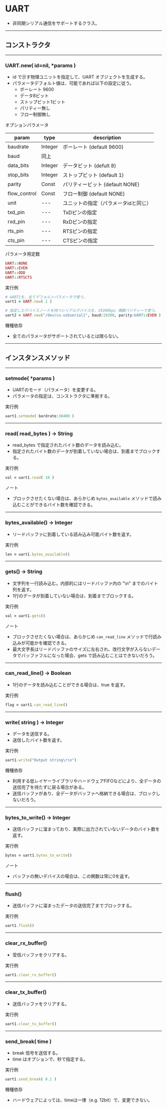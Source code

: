 # UART

* 非同期シリアル通信をサポートするクラス。

------------------------------------------------------------
## コンストラクタ
----------------------------------------
### UART.new( id=nil, *params )

* id で示す物理ユニットを指定して、UART オブジェクトを生成する。
* パラメータデフォルト値は、可能であれば以下の設定に従う。
  * ボーレート 9600
  * データ8ビット
  * ストップビット1ビット
  * パリティー無し
  * フロー制御無し

オプションパラメータ

| param | type | description |
|-|-|-|
| baudrate | Integer | ボーレート (default 9600) |
| baud | 同上 |
| data_bits | Integer | データビット (defult 8) |
| stop_bits | Integer | ストップビット (default 1) |
| parity | Const | パリティービット (default NONE) |
| flow_control | Const | フロー制御 (default NONE) |
| unit | --- | ユニットの指定（パラメータidと同じ） |
| txd_pin | --- | TxDピンの指定 |
| rxd_pin | --- | RxDピンの指定 |
| rts_pin | --- | RTSピンの指定 |
| cts_pin | --- | CTSピンの指定 |

パラメータ用定数
```ruby
UART::NONE
UART::EVEN
UART::ODD
UART::RTSCTS
```

実行例
```ruby
# UART1を、全てデフォルトパラメータで使う。
uart1 = UART.new( 1 )

# 指定したデバイスノードを持つシリアルデバイスを、19200bps 偶数パリティーで使う。
uart2 = UART.new("/dev/cu.usbserial1", baud:19200, parity:UART::EVEN )
```

機種依存
* 全てのパラメータがサポートされているとは限らない。


------------------------------------------------------------
## インスタンスメソッド
----------------------------------------
### setmode( *params )

* UARTのモード（パラメータ）を変更する。
* パラメータの指定は、コンストラクタに準拠する。

実行例
```ruby
uart1.setmode( bardrate:38400 )
```

----------------------------------------
### read( read_bytes ) -> String

* read_bytes で指定されたバイト数のデータを読み込む。
* 指定されたバイト数のデータが到着していない場合は、到着までブロックする。

実行例
```ruby
val = uart1.read( 10 )
```

ノート
* ブロックさせたくない場合は、あらかじめ `bytes_available` メソッドで読み込むことができるバイト数を確認できる。

----------------------------------------
### bytes_available() -> Integer

* リードバッファに到着している読み込み可能バイト数を返す。

実行例
```ruby
len = uart1.bytes_available()
```

----------------------------------------
### gets() -> String

* 文字列を一行読み込む。内部的にはリードバッファ内の "\n" までのバイト列を返す。
* 1行のデータが到着していない場合は、到着までブロックする。

実行例
```ruby
val = uart1.gets()
```

ノート
* ブロックさせたくない場合は、あらかじめ `can_read_line` メソッドで行読み込みが可能かを確認できる。
* 最大文字長はリードバッファのサイズに左右され、改行文字が入らないデータでバッファフルになった場合、gets で読み込むことはできないだろう。

----------------------------------------
### can_read_line() -> Boolean

* 1行のデータを読み込むことができる場合は、true を返す。

実行例
```ruby
flag = uart1.can_read_line()
```

----------------------------------------
### write( string ) -> Integer

* データを送信する。
* 送信したバイト数を返す。

実行例
```ruby
uart1.write("Output string\r\n")
```

機種依存
* 利用する低レイヤーライブラリやハードウェアFIFOなどにより、全データの送信完了を待たずに戻る場合がある。
* 送信バッファがあり、全データがバッファへ格納できる場合は、ブロックしないだろう。

----------------------------------------
### bytes_to_write() -> Integer

* 送信バッファに溜まっており、実際に出力されていないデータのバイト数を返す。

実行例
```ruby
bytes = uart1.bytes_to_write()
```

ノート
* バッファの無いデバイスの場合は、この関数は常に0を返す。

----------------------------------------
### flush()

* 送信バッファに溜まったデータの送信完了までブロックする。
  
実行例
```ruby
uart1.flush()
```

----------------------------------------
### clear_rx_buffer()

* 受信バッファをクリアする。

実行例
```ruby
uart1.clear_rx_buffer()
```

----------------------------------------
### clear_tx_buffer()

* 送信バッファをクリアする。

実行例
```ruby
uart1.clear_tx_buffer()
```

----------------------------------------
### send_break( time )

* break 信号を送信する。
* time はオプションで、秒で指定する。

実行例
```ruby
uart1.send_break( 0.1 )
```

機種依存
* ハードウェアによっては、timeは一律（e.g. 12bit）で、変更できない。
